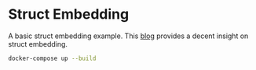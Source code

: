# Struct Embedding

A basic struct embedding example. This [blog](https://eli.thegreenplace.net/2020/embedding-in-go-part-1-structs-in-structs/) provides a decent insight on struct embedding.

```sh
docker-compose up --build

```
